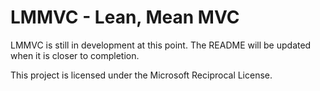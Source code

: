 LMMVC - Lean, Mean MVC
=====

LMMVC is still in development at this point. The README will be updated when it is closer to completion.

This project is licensed under the Microsoft Reciprocal License.
